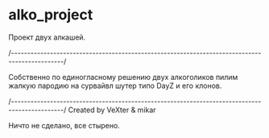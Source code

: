 # alko_project
Проект двух алкашей. 


/*----------------------------------------------------------------------------------------------*/

Собственно по единогласному решению двух алкоголиков пилим жалкую пародию на сурвайвл шутер типо DayZ и его клонов.


/*----------------------------------------------------------------------------------------------*/
Created by VeXter & mikar

Ничто не сделано, все стырено.
